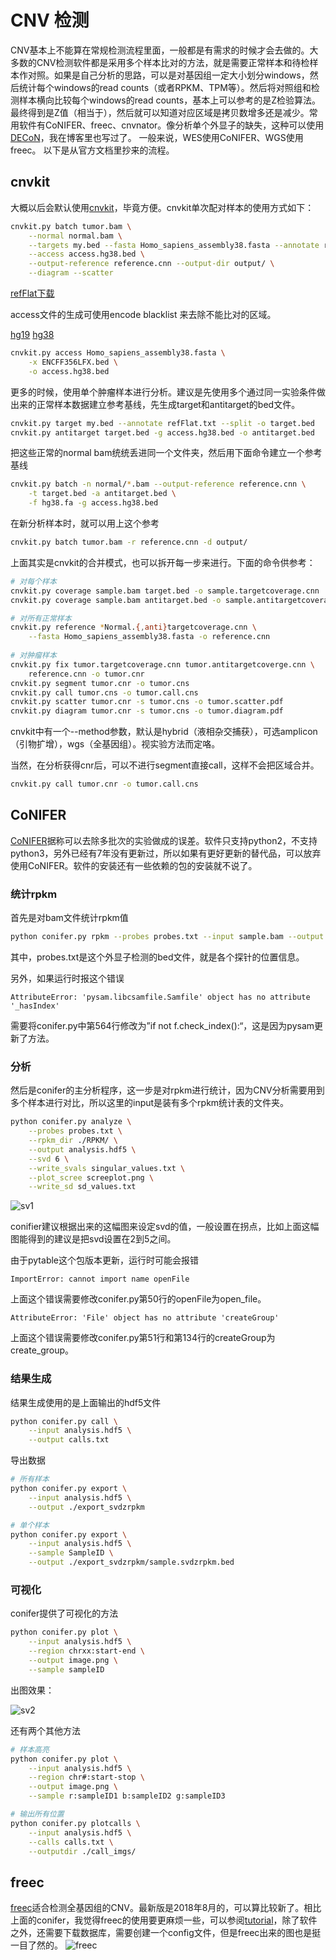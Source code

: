 # CNV 检测

CNV基本上不能算在常规检测流程里面，一般都是有需求的时候才会去做的。大多数的CNV检测软件都是采用多个样本比对的方法，就是需要正常样本和待检样本作对照。如果是自己分析的思路，可以是对基因组一定大小划分windows，然后统计每个windows的read counts（或者RPKM、TPM等）。然后将对照组和检测样本横向比较每个windows的read counts，基本上可以参考的是Z检验算法。最终得到是Z值（相当于），然后就可以知道对应区域是拷贝数增多还是减少。常用软件有CoNIFER、freec、cnvnator。像分析单个外显子的缺失，这种可以使用[DECoN](https://pzweuj.github.io/2019/05/21/DECoN.html)，我在博客里也写过了。
一般来说，WES使用CoNIFER、WGS使用freec。
以下是从官方文档里抄来的流程。

## cnvkit
大概以后会默认使用[cnvkit](https://cnvkit.readthedocs.io/en/stable/)，毕竟方便。cnvkit单次配对样本的使用方式如下：
```bash
cnvkit.py batch tumor.bam \
	--normal normal.bam \
	--targets my.bed --fasta Homo_sapiens_assembly38.fasta --annotate refFlat.txt \
	--access access.hg38.bed \
	--output-reference reference.cnn --output-dir output/ \
	--diagram --scatter
```

[refFlat下载](http://hgdownload.cse.ucsc.edu/goldenpath/hg38/database/refFlat.txt.gz)

access文件的生成可使用encode blacklist 来去除不能比对的区域。

[hg19](http://hgdownload.cse.ucsc.edu/goldenpath/hg19/encodeDCC/wgEncodeMapability/wgEncodeDukeMapabilityRegionsExcludable.bed.gz)         [hg38](https://www.encodeproject.org/files/ENCFF356LFX/@@download/ENCFF356LFX.bed.gz)

```bash
cnvkit.py access Homo_sapiens_assembly38.fasta \
	-x ENCFF356LFX.bed \
	-o access.hg38.bed
```

更多的时候，使用单个肿瘤样本进行分析。建议是先使用多个通过同一实验条件做出来的正常样本数据建立参考基线，先生成target和antitarget的bed文件。
```bash
cnvkit.py target my.bed --annotate refFlat.txt --split -o target.bed
cnvkit.py antitarget target.bed -g access.hg38.bed -o antitarget.bed
```

把这些正常的normal bam统统丢进同一个文件夹，然后用下面命令建立一个参考基线
```bash
cnvkit.py batch -n normal/*.bam --output-reference reference.cnn \
	-t target.bed -a antitarget.bed \
	-f hg38.fa -g access.hg38.bed
```

在新分析样本时，就可以用上这个参考
```bash
cnvkit.py batch tumor.bam -r reference.cnn -d output/
```

上面其实是cnvkit的合并模式，也可以拆开每一步来进行。下面的命令供参考：
```bash
# 对每个样本
cnvkit.py coverage sample.bam target.bed -o sample.targetcoverage.cnn
cnvkit.py coverage sample.bam antitarget.bed -o sample.antitargetcoverage.cnn

# 对所有正常样本
cnvkit.py reference *Normal.{,anti}targetcoverage.cnn \
	--fasta Homo_sapiens_assembly38.fasta -o reference.cnn
	
# 对肿瘤样本
cnvkit.py fix tumor.targetcoverage.cnn tumor.antitargetcoverge.cnn \
	reference.cnn -o tumor.cnr
cnvkit.py segment tumor.cnr -o tumor.cns
cnvkit.py call tumor.cns -o tumor.call.cns
cnvkit.py scatter tumor.cnr -s tumor.cns -o tumor.scatter.pdf
cnvkit.py diagram tumor.cnr -s tumor.cns -o tumor.diagram.pdf
```

cnvkit中有一个--method参数，默认是hybrid（液相杂交捕获），可选amplicon（引物扩增），wgs（全基因组）。视实验方法而定咯。

当然，在分析获得cnr后，可以不进行segment直接call，这样不会把区域合并。
```bash
cnvkit.py call tumor.cnr -o tumor.call.cns
```

## CoNIFER
[CoNIFER](http://conifer.sourceforge.net/)据称可以去除多批次的实验做成的误差。软件只支持python2，不支持python3，另外已经有7年没有更新过，所以如果有更好更新的替代品，可以放弃使用CoNIFER。软件的安装还有一些依赖的包的安装就不说了。

### 统计rpkm
首先是对bam文件统计rpkm值
```bash
python conifer.py rpkm --probes probes.txt --input sample.bam --output sample.rpkm.txt
```
其中，probes.txt是这个外显子检测的bed文件，就是各个探针的位置信息。

另外，如果运行时报这个错误
```
AttributeError: 'pysam.libcsamfile.Samfile' object has no attribute '_hasIndex'
```
需要将conifer.py中第564行修改为”if not f.check_index():“，这是因为pysam更新了方法。

### 分析
然后是conifer的主分析程序，这一步是对rpkm进行统计，因为CNV分析需要用到多个样本进行对比，所以这里的input是装有多个rpkm统计表的文件夹。
```bash
python conifer.py analyze \
	--probes probes.txt \
	--rpkm_dir ./RPKM/ \
	--output analysis.hdf5 \
	--svd 6 \
	--write_svals singular_values.txt \
	--plot_scree screeplot.png \
	--write_sd sd_values.txt
```
![sv1](https://raw.githubusercontent.com/pzweuj/pzweuj.github.io/master/worstpractice/pictures/conifer.png)

conifier建议根据出来的这幅图来设定svd的值，一般设置在拐点，比如上面这幅图能得到的建议是把svd设置在2到5之间。


由于pytable这个包版本更新，运行时可能会报错
```
ImportError: cannot import name openFile
```
上面这个错误需要修改conifer.py第50行的openFile为open_file。

```
AttributeError: 'File' object has no attribute 'createGroup'
```
上面这个错误需要修改conifer.py第51行和第134行的createGroup为create_group。



### 结果生成
结果生成使用的是上面输出的hdf5文件
```bash
python conifer.py call \
	--input analysis.hdf5 \
	--output calls.txt
```

导出数据
```bash
# 所有样本
python conifer.py export \
	--input analysis.hdf5 \
	--output ./export_svdzrpkm

# 单个样本
python conifer.py export \
	--input analysis.hdf5 \
	--sample SampleID \
	--output ./export_svdzrpkm/sample.svdzrpkm.bed
```

### 可视化
conifer提供了可视化的方法
```bash
python conifer.py plot \
	--input analysis.hdf5 \
	--region chrxx:start-end \
	--output image.png \
	--sample sampleID
```
出图效果：

![sv2](https://raw.githubusercontent.com/pzweuj/pzweuj.github.io/master/worstpractice/pictures/chr16_21426277_21747711_NA18517.png)


还有两个其他方法
```bash
# 样本高亮
python conifer.py plot \
	--input analysis.hdf5 \
	--region chr#:start-stop \
	--output image.png \
	--sample r:sampleID1 b:sampleID2 g:sampleID3

# 输出所有位置
python conifer.py plotcalls \
	--input analysis.hdf5 \
	--calls calls.txt \
	--outputdir ./call_imgs/
```

## freec
[freec](http://boevalab.com/FREEC/)适合检测全基因组的CNV。最新版是2018年8月的，可以算比较新了。相比上面的conifer，我觉得freec的使用要更麻烦一些，可以参阅[tutorial](http://boevalab.com/FREEC/tutorial.html)，除了软件之外，还需要下载数据库，需要创建一个config文件，但是freec出来的图也是挺一目了然的。
![freec](http://boevalab.com/FREEC/images/xxx.png)
